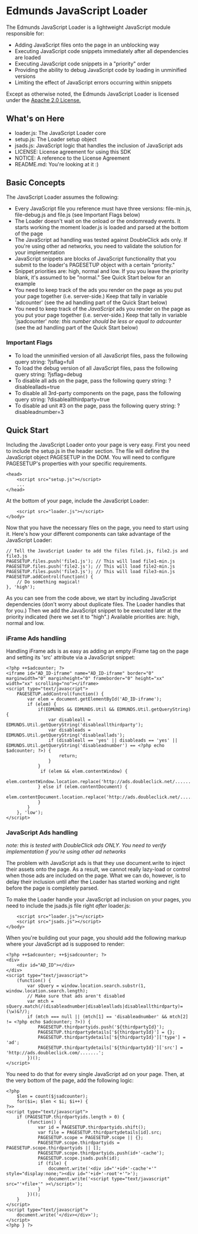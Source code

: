 # Edmunds JavaScript Loader

The Edmunds JavaScript Loader is a lightweight JavaScript module responsible for:

- Adding JavaScript files onto the page in an unblocking way
- Executing JavaScript code snippets immediately after all dependencies are loaded
- Executing JavaScript code snippets in a "priority" order
- Providing the ability to debug JavaScript code by loading in unminified versions
- Limiting the effect of JavaScript errors occurring within snippets

Except as otherwise noted, the Edmunds JavaScript Loader is licensed under the [Apache 2.0 License.][license]

## What's on Here

- loader.js: The JavaScript Loader core
- setup.js: The Loader setup object
- jsads.js: JavaScript logic that handles the inclusion of JavaScript ads
- LICENSE: License agreement for using this SDK
- NOTICE: A reference to the License Agreement
- README.md: You're looking at it :)

## Basic Concepts

The JavaScript Loader assumes the following:

- Every JavaScript file you reference must have three versions: file-min.js, file-debug.js and file.js (see Important Flags below)
- The Loader doesn't wait on the onload or the ondomready events. It starts working the moment loader.js is loaded and parsed at the bottom of the page
- The JavaScript ad handling was tested against DoubleClick ads only. If you're using other ad networks, you need to validate the solution for your implementation
- JavaScript snippets are blocks of JavaScript functionality that you submit to the loader's PAGESETUP object with a certain "priority."
- Snippet priorities are: high, normal and low. If you you leave the priority blank, it's assumed to be "normal." See Quick Start below for an example
- You need to keep track of the ads you render on the page as you put your page together (i.e. server-side.) Keep that tally in variable 'adcounter' (see the ad handling part of the Quick Start below)
- You need to keep track of the _JavaScript_ ads you render on the page as you put your page together (i.e. server-side.) Keep that tally in variable 'jsadcounter' _note: this number should be less or equal to adcounter_ (see the ad handling part of the Quick Start below)

### Important Flags

- To load the unminified version of all JavaScript files, pass the following query string: ?jsflag=full
- To load the debug version of all JavaScript files, pass the following query string: ?jsflag=debug
- To disable all ads on the page, pass the following query string: ?disableallads=true
- To disable all 3rd-party components on the page, pass the following query string: ?disableallthirdparty=true
- To disable ad unit #3 on the page, pass the following query string: ?disableadnumber=3

## Quick Start

Including the JavaScript Loader onto your page is very easy. First you need to include the setup.js in the header section. The file will define the JavaScript object PAGESETUP in the DOM. You will need to configure PAGESETUP's properties with your specific requirements.

	<head>
		<script src="setup.js"></script>
		...
	</head>

At the bottom of your page, include the JavaScript Loader:

		<script src="loader.js"></script>
	</body>

Now that you have the necessary files on the page, you need to start using it. Here's how your different components can take advantage of the JavaScript Loader:

	// Tell the JavaScript Loader to add the files file1.js, file2.js and file3.js
	PAGESETUP.files.push('file1.js'); // This will load file1-min.js
	PAGESETUP.files.push('file2.js'); // This will load file2-min.js
	PAGESETUP.files.push('file3.js'); // This will load file3-min.js
	PAGESETUP.addControl(function() {
		// Do something magical!
	}, 'high');
	
As you can see from the code above, we start by including JavaScript dependencies (don't worry about duplicate files. The Loader handles that for you.) Then we add the JavaScript snippet to be executed later at the priority indicated (here we set it to "high".) Available priorities are: high, normal and low.

### iFrame Ads handling

Handling iFrame ads is as easy as adding an empty iFrame tag on the page and setting its 'src' attribute via a JavaScript snippet:

	<?php ++$adcounter; ?>
	<iframe id="AD_ID-iframe" name="AD_ID-iframe" border="0" marginwidth="0" marginheight="0" frameborder="0" height="xx" width="xx" scrolling="no"></iframe>
	<script type="text/javascript">
	    PAGESETUP.addControl(function() {
			var elem = document.getElementById('AD_ID-iframe');
	        if (elem) {
	            if(EDMUNDS && EDMUNDS.Util && EDMUNDS.Util.getQueryString) {
	                var disableall = EDMUNDS.Util.getQueryString('disableallthirdparty');
	                var disableads = EDMUNDS.Util.getQueryString('disableallads');
	                if (disableall == 'yes' || disableads == 'yes' || EDMUNDS.Util.getQueryString('disableadnumber') == <?php echo $adcounter; ?>) {
	                    return;
	                }
	            }
	             if (elem && elem.contentWindow) {
					elem.contentWindow.location.replace('http://ads.doubleclick.net/......');
				} else if (elem.contentDocument) {
					elem.contentDocument.location.replace('http://ads.doubleclick.net/......')
				}
			}
	    }, 'low');
	</script>

### JavaScript Ads handling

_note: this is tested with DoubleClick ads ONLY. You need to verify implementation if you're using other ad networks_

The problem with JavaScript ads is that they use document.write to inject their assets onto the page. As a result, we cannot really lazy-load or control when those ads are included on the page. What we can do, however, is to delay their inclusion until after the Loader has started working and right before the page is completely parsed.

To make the Loader handle your JavaScript ad inclusion on your pages, you need to include the jsads.js file right _after_ loader.js:

		<script src="loader.js"></script>
		<script src="jsads.js"></script>
	</body>

When you're building out your page, you should add the following markup where your JavaScript ad is supposed to render:

	<?php ++$adcounter; ++$jsadcounter; ?>
	<div>
		<div id="AD_ID"></div>
	</div>
	<script type="text/javascript">
		(function() {
			var sQuery = window.location.search.substr(1, window.location.search.length);
			// Make sure that ads aren't disabled
    		var mtch = sQuery.match(/(disableadnumber|disableallads|disableallthirdparty)=(\w)&?/);
    		if (mtch === null || (mtch[1] == 'disableadnumber' && mtch[2] != <?php echo $adcounter; ?>)) {
        		PAGESETUP.thirdpartyids.push('${thirdpartyId}');
        		PAGESETUP.thirdpartydetails['${thirdpartyId}'] = {};
        		PAGESETUP.thirdpartydetails['${thirdpartyId}']['type'] = 'ad';
        		PAGESETUP.thirdpartydetails['${thirdpartyId}']['src'] = 'http://ads.doubleclick.com/.......';
			})();
	</script>

You need to do that for every single JavaScript ad on your page. Then, at the very bottom of the page, add the following logic:

	<?php
	 	$len = count($jsadcounter);
		for($i=; $len < $i; $i++) {
	?>>
	<script type="text/javascript">                                            
	  	if (PAGESETUP.thirdpartyids.length > 0) {
	        (function() {
	            var id = PAGESETUP.thirdpartyids.shift();
	            var file = PAGESETUP.thirdpartydetails[id].src;
				PAGESETUP.scope = PAGESETUP.scope || {};
				PAGESETUP.scope.thirdpartyids = PAGESETUP.scope.thirdpartyids || [];
				PAGESETUP.scope.thirdpartyids.push(id+'-cache');
				PAGESETUP.scope.jsads.push(id);
				if (file) {
				    document.write('<div id="'+id+'-cache'+'" style="display:none;"><div id="'+id+'-root'+'">');
					document.write('<script type="text/javascript" src="'+file+'" ><\/script>');
				}
	        })();
	    }
	</script>
	<script type="text/javascript">
		document.write('</div></div>');
	</script>
	<?php } ?>

[license]: http://www.apache.org/licenses/LICENSE-2.0.html "Apache 2.0 License"